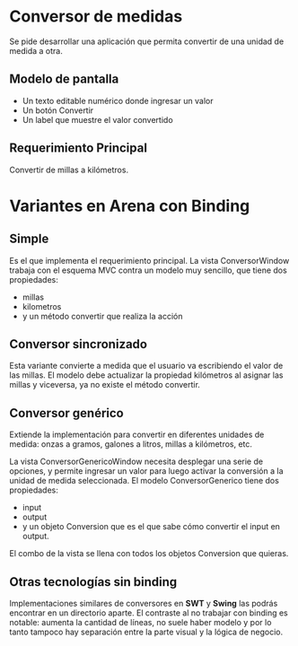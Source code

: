 # Conversor de medidas
Se pide desarrollar una aplicación que permita convertir de una unidad de medida a otra.

## Modelo de pantalla

* Un texto editable numérico donde ingresar un valor
* Un botón Convertir
* Un label que muestre el valor convertido

## Requerimiento Principal

Convertir de millas a kilómetros.

# Variantes en Arena con Binding

## Simple

Es el que implementa el requerimiento principal. La vista ConversorWindow trabaja con el esquema MVC contra un modelo muy sencillo, que tiene dos propiedades:

* millas 
* kilometros 
* y un método convertir que realiza la acción

## Conversor sincronizado

Esta variante convierte a medida que el usuario va escribiendo el valor de las millas. El modelo debe actualizar la propiedad kilómetros al asignar las millas y viceversa, ya no existe el método convertir.

## Conversor genérico

Extiende la implementación para convertir en diferentes unidades de medida: onzas a gramos, galones a litros, millas a kilómetros, etc.

La vista ConversorGenericoWindow necesita desplegar una serie de opciones, y permite ingresar un valor para luego activar la conversión a la unidad de medida seleccionada. El modelo ConversorGenerico tiene dos propiedades:

* input
* output
* y un objeto Conversion que es el que sabe cómo convertir el input en output.

El combo de la vista se llena con todos los objetos Conversion que quieras.


## Otras tecnologías sin binding

Implementaciones similares de conversores en **SWT** y **Swing** las podrás encontrar en un directorio aparte. El contraste al no trabajar con binding es notable: aumenta la cantidad de líneas, no suele haber modelo y por lo tanto tampoco hay separación entre la parte visual y la lógica de negocio.

